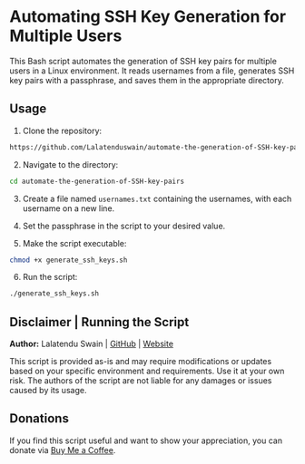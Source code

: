 # Automating SSH Key Generation for Multiple Users

This Bash script automates the generation of SSH key pairs for multiple users in a Linux environment. It reads usernames from a file, generates SSH key pairs with a passphrase, and saves them in the appropriate directory.

## Usage

1. Clone the repository:

```bash
https://github.com/Lalatenduswain/automate-the-generation-of-SSH-key-pairs.git
```

2. Navigate to the directory:

```bash
cd automate-the-generation-of-SSH-key-pairs
```

3. Create a file named `usernames.txt` containing the usernames, with each username on a new line.

4. Set the passphrase in the script to your desired value.

5. Make the script executable:

```bash
chmod +x generate_ssh_keys.sh
```

6. Run the script:

```bash
./generate_ssh_keys.sh
```

## Disclaimer | Running the Script

**Author:** Lalatendu Swain | [GitHub](https://github.com/Lalatenduswain) | [Website](https://blog.lalatendu.info/)

This script is provided as-is and may require modifications or updates based on your specific environment and requirements. Use it at your own risk. The authors of the script are not liable for any damages or issues caused by its usage.

## Donations

If you find this script useful and want to show your appreciation, you can donate via [Buy Me a Coffee](https://www.buymeacoffee.com/lalatendu.swain).
